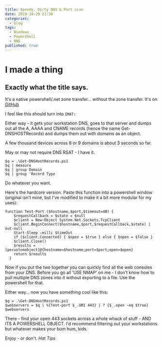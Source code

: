 ```yaml
---
title: Speedy, Dirty DNS & Port scan
date: 2019-10-29 21:30
categories:
  - blog
tags:
  - Windows
  - Powershell
  - DNS
published: true
---
```


# I made a thing
## Exactly what the title says.

It's a native powershell/.net zone transfer... without the zone transfer.  It's on [GitHub](https://github.com/BlueTeamNinja/Tools/blob/master/Network%20Tools/Get-DNSHostRecords.ps1)

I feel like this should turn into `IMAT:`

Either way - it gets your workstation DNS, goes to that server and dumps out all the A, AAAA and CNAME records (hence the name Get-DNS*HOST*Records) and dumps them out with domains as an object.

A few thousand devices across 8 or 9 domains is about 3 seconds so far. 

May or may not require DNS RSAT - I have it.

```
$q = .\Get-DNSHostRecords.ps1
$q | measure
$q | group Domain
$q | group 'Record Type
```

Do whatever you want. 

Here's the hardcore version.  Paste this function into a powershell window (original isn't mine, but I've modified to make it a bit more modular for my uses): 
```
function Test-Port ($hostname,$port,$timeout=40) {
    $requestCallback = $state = $null
    $client = New-Object System.Net.Sockets.TcpClient
    $client.BeginConnect($hostname,$port,$requestCallback,$state) | out-null
    Start-Sleep -milli $timeOut
    if ($client.Connected) { $open = $true } else { $open = $false }
    $client.Close()
    $results = [pscustomobject]@{hostname=$hostname;port=$port;open=$open}
    return $results
  }
```

Now if you put the two together you can quickly find all the web consoles from your DNS.  Before you go all 'USE NMAP' on me - I don't know how to pull multiple DNS zones into it without exporting to a file.  Use the powershell for that. 

Either way... now you have something cool like this: 
```
$q = .\Get-DNSHostRecords.ps1
$webservers = $q | %{Test-port $_.URI 443} | ? {$_.open -eq $true}
$webservers
```

There - find your open 443 sockets across a whole whack of stuff - AND ITS A POWERSHELL OBJECT. I'd recommend filtering out your workstations but whatever makes your bum hum, kids.  

Enjoy - or don't.  *Hat Tips*
